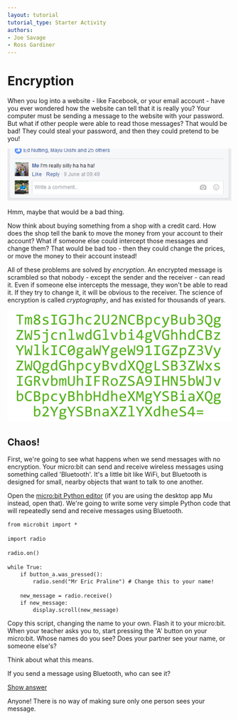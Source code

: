```yaml
---
layout: tutorial
tutorial_type: Starter Activity
authors:
- Joe Savage
- Ross Gardiner
---
```


# Encryption

When you log into a website - like Facebook, or your email account - have you ever wondered how the website can tell that it is really you? Your computer must be sending a message to the website with your password. But what if other people were able to read those messages? That would be bad! They could steal your password, and then they could pretend to be you!

![Uh oh!](/assets/contrib/images/crypto/facebook-login.png)

Hmm, maybe that would be a bad thing.

Now think about buying something from a shop with a credit card. How does the shop tell the bank to move the money from your account to their account? What if someone else could intercept those messages and change them? That would be bad too - then they could change the prices, or move the money to their account instead!

All of these problems are solved by *encryption*. An encrypted message is scrambled so that nobody - except the sender and the receiver - can read it. Even if someone else intercepts the message, they won't be able to read it. If they try to change it, it will be obvious to the receiver. The science of encryption is called *cryptography*, and has existed for thousands of years.

![A scrambled message](/assets/contrib/images/crypto/scrambled-message.png)

## Chaos!

First, we're going to see what happens when we send messages with no encryption. Your micro:bit can send and receive wireless messages using something called 'Bluetooth'. It's a little bit like WiFi, but Bluetooth is designed for small, nearby objects that want to talk to one another.

Open the [micro:bit Python editor](https://www.microbit.co.uk/app/#create:xyelfe) (if you are using the desktop app Mu instead, open that). We're going to write some very simple Python code that will repeatedly send and receive messages using Bluetooth.

```
from microbit import *

import radio

radio.on()

while True:
    if button_a.was_pressed():
        radio.send("Mr Eric Praline") # Change this to your name!

    new_message = radio.receive()
    if new_message:
        display.scroll(new_message)
```

Copy this script, changing the name to your own. Flash it to your micro:bit. When your teacher asks you to, start pressing the 'A' button on your micro:bit. Whose names do you see? Does your partner see your name, or someone else's?

Think about what this means.

If you send a message using Bluetooth, who can see it?

[Show answer](javascript:$('#answer1').show("slow"))

<div id="answer1" class="tutorial__content__answer">
Anyone! There is no way of making sure only one person sees your message.
</div>
